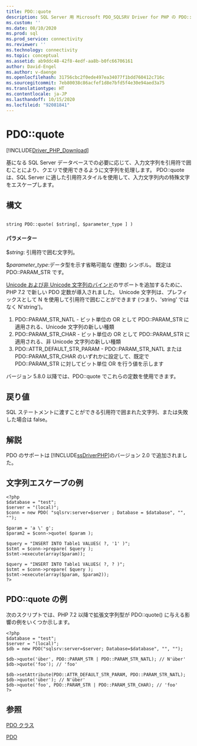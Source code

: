 ```yaml
---
title: PDO::quote
description: SQL Server 用 Microsoft PDO_SQLSRV Driver for PHP の PDO::quote 関数の API リファレンス。
ms.custom: ''
ms.date: 08/10/2020
ms.prod: sql
ms.prod_service: connectivity
ms.reviewer: ''
ms.technology: connectivity
ms.topic: conceptual
ms.assetid: ab9ddc48-42f8-4edf-aa8b-b0fc66706161
author: David-Engel
ms.author: v-daenge
ms.openlocfilehash: 31756cbc2f0ede497ea34077f1bdd760412c716c
ms.sourcegitcommit: 7eb80038c86acfef1d8e7bfd5f4e30e94aed3a75
ms.translationtype: HT
ms.contentlocale: ja-JP
ms.lasthandoff: 10/15/2020
ms.locfileid: "92081841"
---
```

# <a name="pdoquote"></a>PDO::quote
[!INCLUDE[Driver_PHP_Download](../../includes/driver_php_download.md)]

基になる SQL Server データベースでの必要に応じて、入力文字列を引用符で囲むことにより、クエリで使用できるように文字列を処理します。 PDO::quote は、SQL Server に適した引用符スタイルを使用して、入力文字列内の特殊文字をエスケープします。  
  
## <a name="syntax"></a>構文  
  
```  
  
string PDO::quote( $string[, $parameter_type ] )  
```  
  
#### <a name="parameters"></a>パラメーター  
$*string*: 引用符で囲む文字列。  
  
$*parameter_type*:データ型を示す省略可能な (整数) シンボル。  既定は PDO::PARAM_STR です。  

[Unicode および非 Unicode 文字列のバインド](https://wiki.php.net/rfc/extended-string-types-for-pdo)のサポートを追加するために、PHP 7.2 で新しい PDO 定数が導入されました。 Unicode 文字列は、プレフィックスとして N を使用して引用符で囲むことができます (つまり、'string' ではなく N'string')。

1. PDO::PARAM_STR_NATL - ビット単位の OR として PDO::PARAM_STR に適用される、Unicode 文字列の新しい種類
1. PDO::PARAM_STR_CHAR - ビット単位の OR として PDO::PARAM_STR に適用される、非 Unicode 文字列の新しい種類
1. PDO::ATTR_DEFAULT_STR_PARAM - PDO::PARAM_STR_NATL または PDO::PARAM_STR_CHAR のいずれかに設定して、既定で PDO::PARAM_STR に対してビット単位 OR を行う値を示します

バージョン 5.8.0 以降では、PDO::quote でこれらの定数を使用できます。
  
## <a name="return-value"></a>戻り値  
SQL ステートメントに渡すことができる引用符で囲まれた文字列、または失敗した場合は false。  
  
## <a name="remarks"></a>解説  
PDO のサポートは [!INCLUDE[ssDriverPHP](../../includes/ssdriverphp_md.md)]のバージョン 2.0 で追加されました。  
  
## <a name="string-escape-example"></a>文字列エスケープの例  
  
```  
<?php  
$database = "test";  
$server = "(local)";  
$conn = new PDO( "sqlsrv:server=$server ; Database = $database", "", "");  
  
$param = 'a \' g';  
$param2 = $conn->quote( $param );  
  
$query = "INSERT INTO Table1 VALUES( ?, '1' )";  
$stmt = $conn->prepare( $query );  
$stmt->execute(array($param));  
  
$query = "INSERT INTO Table1 VALUES( ?, ? )";  
$stmt = $conn->prepare( $query );  
$stmt->execute(array($param, $param2));  
?>  
```  
  
## <a name="pdo-quote-example"></a>PDO::quote の例  

次のスクリプトでは、PHP 7.2 以降で拡張文字列型が PDO::quote() に与える影響の例をいくつか示します。

```
<?php
$database = "test";
$server = "(local)";
$db = new PDO("sqlsrv:server=$server; Database=$database", "", "");

$db->quote('über', PDO::PARAM_STR | PDO::PARAM_STR_NATL); // N'über'
$db->quote('foo'); // 'foo'

$db->setAttribute(PDO::ATTR_DEFAULT_STR_PARAM, PDO::PARAM_STR_NATL);
$db->quote('über'); // N'über'
$db->quote('foo', PDO::PARAM_STR | PDO::PARAM_STR_CHAR); // 'foo'
?>
```
  
## <a name="see-also"></a>参照  
[PDO クラス](../../connect/php/pdo-class.md)

[PDO](https://php.net/manual/book.pdo.php)  
  

